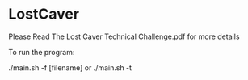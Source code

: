 # LostCaver

Please Read The Lost Caver Technical Challenge.pdf for more details

To run the program:

./main.sh -f [filename]
or
./main.sh -t
